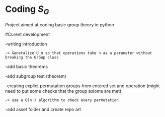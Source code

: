 # Coding $S_{G}$
Project aimed at coding basic group theory in python

#Curent development

-writing introduction 

    -> Generalize U_n so that operations take n as a parameter without breaking the Group class
    
-add basic theorems

-add subgroup test (theorem)

-creating explict permutation groups from entered set and operation (might need to put some checks that the group axioms are met)

    -> use a O(n!) algorithm to check every permutation
    

-add asset folder and create repo art 



